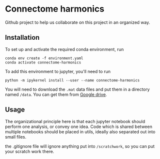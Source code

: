 # Connectome harmonics

Github project to help us collaborate on this project in an organized way. 

## Installation
To set up and activate the required conda environment, run

```
conda env create -f environment.yaml
conda activate connectome-harmonics
```

To add this environment to jupyter, you'll need to run

```
python -m ipykernel install --user --name connectome-harmonics
```

You will need to download the `.mat` data files and put them in a directory named `/data`. You can get them from [Google drive](https://drive.google.com/drive/folders/1qF3CdcsS3G2GVLfHqXqB-sN225s00xYV).

## Usage
The organizational principle here is that each jupyter notebook should perform one analysis, or convey one idea. Code which is shared between multiple notebooks should be placed in utils, ideally also separated out into small files.

the .gitignore file will ignore anything put into `/scratchwork`, so you can put your scratch work there.